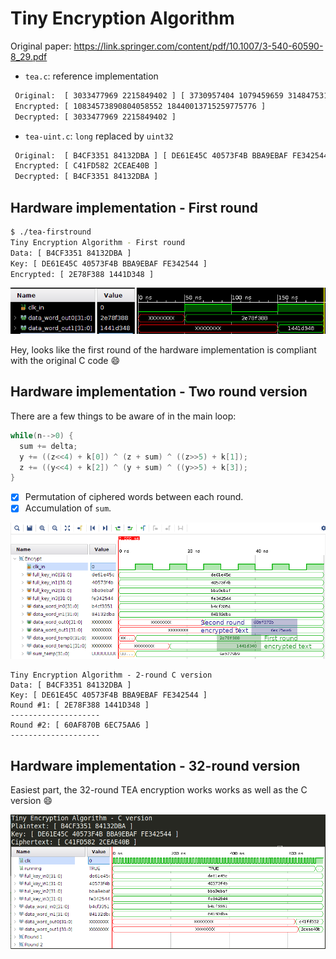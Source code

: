 # Tiny Encryption Algorithm

Original paper: https://link.springer.com/content/pdf/10.1007/3-540-60590-8_29.pdf

- `tea.c`: reference implementation

```bash
 Original:  [ 3033477969 2215849402 ] [ 3730957404 1079459659 3148475311 4264830276 ]
 Encrypted: [ 10834573890804058552 18440013715259775776 ]
 Decrypted: [ 3033477969 2215849402 ]
```

- `tea-uint.c`:  `long` replaced by `uint32`

```bash
 Original:  [ B4CF3351 84132DBA ] [ DE61E45C 40573F4B BBA9EBAF FE342544 ]
 Encrypted: [ C41FD582 2CEAE40B ]
 Decrypted: [ B4CF3351 84132DBA ]
```

## Hardware implementation - First round

```bash
$ ./tea-firstround 
Tiny Encryption Algorithm - First round
Data: [ B4CF3351 84132DBA ]
Key: [ DE61E45C 40573F4B BBA9EBAF FE342544 ]
Encrypted: [ 2E78F388 1441D348 ]
```

![img](./img/1st-round.png)

Hey, looks like the first round of the hardware implementation is compliant with the original C code :smile:

## Hardware implementation - Two round version
There are a few things to be aware of in the main loop:
```c
while(n-->0) {
  sum += delta;
  y += ((z<<4) + k[0]) ^ (z + sum) ^ ((z>>5) + k[1]);
  z += ((y<<4) + k[2]) ^ (y + sum) ^ ((y>>5) + k[3]);
}
```
- [x] Permutation of ciphered words between each round.
- [x] Accumulation of `sum`.

![2round-ok](./img/2round_tea-ok.png)

```
Tiny Encryption Algorithm - 2-round C version
Data: [ B4CF3351 84132DBA ]
Key: [ DE61E45C 40573F4B BBA9EBAF FE342544 ]
Round #1: [ 2E78F388 1441D348 ]
--------------------
Round #2: [ 60AF870B 6EC75AA6 ]
--------------------
```

## Hardware implementation - 32-round version

Easiest part, the 32-round TEA encryption works works as well as the C version :smile:

![32](./img/32-round-ok.png)
